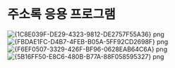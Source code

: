 # 주소록 응용 프로그램 

![{1C8E039F-DE29-4323-9812-DE2757F55A36} png](https://user-images.githubusercontent.com/102707554/170975128-e8102874-820c-415d-881a-e1f02a4f3a30.jpg)
![{FBDAE1FC-D4B7-4FEB-B05A-5FF92CD2698F} png](https://user-images.githubusercontent.com/102707554/170975134-f5dd4b54-6167-4506-908c-eb71ddd71f71.jpg)
![{F6EF0507-3329-426F-BF96-0628EAB64C6A} png](https://user-images.githubusercontent.com/102707554/170975135-9f85b271-aaec-494f-885e-728c13e57b75.jpg)
![{5B16FF50-E8C6-480B-B77A-88F058595327} png](https://user-images.githubusercontent.com/102707554/170975136-11b607a1-0a7d-443c-ada7-4916c7432e21.jpg)
